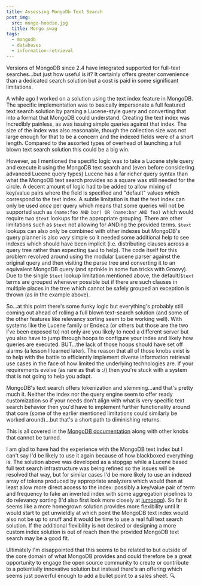 ```yaml
---
title: Assessing MongoDb Text Search
post_img:
  src: mongo-hoodie.jpg
  title: Mongo swag
tags:
  - mongodb
  - databases
  - information-retrieval
---
```


Versions of MongoDB since 2.4 have integrated supported for full-text
searches...but just how useful is it? It certainly offers greater
convenience than a dedicated search solution but a cost is paid in
some significant limitations.

<!--more-->

A while ago I worked on a solution using the text index feature in
MongoDB. The specific implementation was to basically impersonate a
full featured text search solution by parsing a Lucene-style query and
converting that into a format that MongoDB could understand. Creating
the text index was incredibly painless, as was issuing simple queries
against that index. The size of the index was also reasonable, though
the collection size was not large enough for that to be a concern and
the indexed fields were of a short length. Compared to the
assorted types of overhead of launching a full blown text search
solution this could be a big win.

However, as I mentioned the specific logic was to take a Lucene
style query and execute it using the MongoDB text search and (even
before considering advanced Lucene query types) Lucene
has a far richer query syntax than what the MongoDB text search
provides so a square was still needed for the circle. A
decent amount of logic had to be added to allow mixing of key/value
pairs where the field is specified and "default" values which
correspond to the text index. A subtle limitation is that the
text index can only be used _once_ per query which means that some
queries will not be supported such as `(name:foo AND bar) OR (name:bar
AND foo)` which would require two `$text` lookups for the appropriate
grouping. There are other limitations such as `$text` not allowing
for ANDing the provided terms.
`$text` lookups can also only be combined with other indexes
but MongoDB's query planner is also _very_ simple so it needed some
additional help to see indexes which should have been implicit
(i.e. distributing clauses across a query tree rather than expecting `$and`
to help). The code itself for this problem revolved around using the
modular Lucene parser against the original query and then visiting the
parse tree and converting it to an equivalent MongoDB query (and
sprinkle in some fun tricks with Groovy). Due to the single `$text`
lookup limitation mentioned above, the default/`$text` terms are
grouped whenever possible but if there are such clauses in multiple
places in the tree which cannot be safely grouped an exception is
thrown (as in the example above).

So...at this point there's some funky logic but everything's probably still
coming out ahead of rolling a full blown text-search solution (and
some of the other features like relevancy sorting  seem to be working
well). With systems like the Lucene family or Endeca (or others but
those are the two I've been exposed to) not only are you likely to
need a different server but you also have to jump through hoops to
configure your index and likely how queries are executed. BUT...the
lack of those hoops should have set off alarms (a lesson I learned
later). The reason that all of those knobs exist is to help with
the battle to efficiently implement diverse information retrieval use
cases in the face of how limited the underlying technologies are. If
your requirements evolve (as rare as that is :/) then you're stuck
with a system that is not going to help you adapt.

MongoDB's text search offers tokenization and stemming...and that's
pretty much it. Neither the index nor the query engine seem to offer
ready customization so if your needs don't align with what is very
specific text search behavior then you'd have to implement further
functionality around that core (some of the
earlier mentioned limitations could similarly be worked around)...but
that's a short path to diminishing returns.

This is all covered in the
[MongoDB documentation](https://docs.mongodb.com/master/core/index-text/)
along with other knobs that cannot be turned.

I am glad to have had the experience with the MongoDB text index but I
can't say I'd be likely to use it again because of how blackboxed
everything is. The solution above was developed as a stopgap while
a Lucene based full text search infrastructure  was being refined
so the issues will be resolved that
way, but for similar cases I'd be more likely to use an indexed array
of tokens produced by appropriate analyzers which would then at least allow more
direct access to the index: possibly a key/value pair of term and
frequency to fake an inverted index with some aggregation pipelines to
do relevancy sorting (I'd also first look more closely at
[lumongo](https://github.com/lumongo/lumongo)). So far it seems like
a more homegrown solution provides more flexibility until it
would start to get unwieldly at which point the MongoDB text index
would also not be up to snuff and it would be time to use a real
full text search solution. If the additional flexibility is not
desired or designing a more custom index solution is out of reach
then the provided MongoDB text search may be a good fit.

Ultimately I'm disappointed that this seems to be related to but
outside of the core domain of what MongoDB provides and could
therefore be a great opportunity to engage the open source community
to create or contribute to a potentially innovative solution but
instead there's an offering which seems just powerful enough to add a
bullet point to a sales sheet. :mag:
